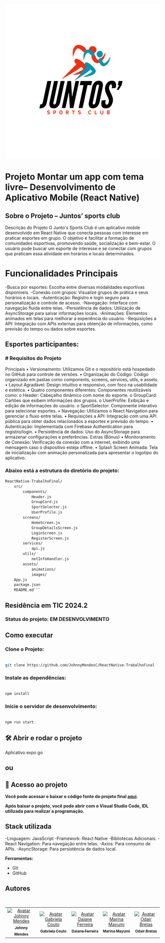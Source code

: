 <p align="center">
  <img src="https://github.com/JohnnyMendesC/ReactNative-TrabalhoFinal/blob/main/assets/icon2.png"/> 
</p>

# Projeto Montar um app com tema livre– Desenvolvimento de Aplicativo Mobile (React Native)

## Sobre o Projeto – Juntos’ sports club
Descrição do Projeto
O Junto's Sports Club é um aplicativo mobile desenvolvido em React Native que conecta pessoas com interesse em praticar esportes em grupo. O objetivo é facilitar a formação de comunidades esportivas, promovendo saúde, socialização e bem-estar. O usuário pode buscar um esporte de interesse e se conectar com grupos que praticam essa atividade em horários e locais determinados.
# Funcionalidades Principais
-Busca por esportes: Escolha entre diversas modalidades esportivas disponíveis.
-Conexão com grupos: Visualize grupos de prática e seus horários e locais.
-Autenticação: Registro e login seguro para personalização e controle de acesso.
-Navegação: Interface com navegação fluida entre telas.
-Persistência de dados: Utilização de AsyncStorage para salvar informações locais.
-Animações: Elementos animados em telas para melhorar a experiência do usuário.
-Requisições a API: Integração com APIs externas para obtenção de informações, como previsão do tempo ou dados sobre esportes.

## Esportes participantes:

### # Requisitos do Projeto
Principais
•	Versionamento: Utilizamos Git e o repositório está hospedado no GitHub para controle de versões.
•	Organização do Código: Código organizado em pastas como components, screens, services, utils, e assets.
•	Layout Agradável: Design intuitivo e responsivo, com foco na usabilidade e estética.
•	Quatro componentes diferentes: Componentes reutilizáveis como:
o	Header: Cabeçalho dinâmico com nome do esporte.
o	GroupCard: Cartões que exibem informações dos grupos.
o	UserProfile: Exibição e edição de informações do usuário.
o	SportSelector: Componente interativo para selecionar esportes.
•	Navegação: Utilizamos o React Navigation para gerenciar o fluxo entre telas.
•	Requisições a API: Integração com uma API pública para obter dados relacionados a esportes e previsão do tempo.
•	Autenticação: Implementada com Firebase Authentication para registro/login.
•	Persistência de dados: Uso do AsyncStorage para armazenar configurações e preferências.
Extras (Bônus)
•	Monitoramento de Conexão: Verificação da conexão com a internet, exibindo uma mensagem caso o dispositivo esteja offline.
•	Splash Screen Animada: Tela de inicialização com animação personalizada para apresentar o logotipo do aplicativo.

### Abaixo está a estrutura do diretório do projeto:
```bash
ReactNative-TrabalhoFinal/
    src/
        components/
            Header.js
            GroupCard.js
            SportSelector.js
            UserProfile.js
        screens/
            HomeScreen.js
            GroupDetailsScreen.js
            LoginScreen.js
            RegisterScreen.js
        services/
            api.js
        utils/
            netInfoHandler.js
        assets/
            animations/
            images/
    App.js
    package.json
    README.md```
```

## Residência em TIC 2024.2

### Status do projeto: **EM DESENVOLVIMENTO**

## Como executar

### Clone o Projeto:
```bash

git clone https://github.com/JohnnyMendesC/ReactNative-TrabalhoFinal
```

### Instale as dependências:
```bash

npm install
```
### Inicie o servidor de desenvolvimento:

```bash

npm run start
```
## 🛠️ Abrir e rodar o projeto

Aplicativo expo go

## ou

## 📁 Acesso ao projeto

**Você pode acessar e baixar o código fonte do projeto final 
[aqui]( https://github.com/JohnnyMendesC/ReactNative-TrabalhoFinal).**


**Após baixar o projeto, você pode abrir com o Visual Studio Code, IDL utilizada para realizar a programação.**

## Stack utilizada
-Linguagem: JavaScript
-Framework: React Native
-Bibliotecas Adicionais:
-React Navigation: Para navegação entre telas.
-Axios: Para consumo de APIs.
-AsyncStorage: Para persistência de dados local.

**Ferramentas:**
 - Git
 - GitHub
   
## Autores

<br/>
<table align="center">
    <tr>
    <td align="center">
      <a href="https://github.com/JohnnyMendesC">
        <img src="https://avatars.githubusercontent.com/u/177888064?v=4" width="100px;" alt="Avatar Johnny Mendes"/><br>
        <sub>
          <b>Johnny Mendes</b>
        </sub>
      </a>
    </td>
    <td align="center">
      <a href="https://github.com/GabrielaCoutoD ">
        <img src="https://avatars.githubusercontent.com/u/177572664?v=4" width="100px;" alt="Avatar Gabriela Couto"/><br>
        <sub>
          <b>Gabriela Couto</b>
        </sub>
      </a>
    </td>
    <td align="center">
      <a href="https://github.com/daianefersan">
        <img src="https://avatars.githubusercontent.com/u/177891414?v=4" width="100px;" alt="Avatar Daiane Ferreira"/><br>
        <sub>
          <b>Daiane Ferreira</b>
        </sub>
      </a>
    </td>
    <td align="center">
      <a href="https://github.com/May4357">
        <img src="https://avatars.githubusercontent.com/u/147656517?v=4" width="100px;" alt="Avatar Marina Mayumi"/><br>
        <sub>
          <b>Marina Mayumi</b>
        </sub>
      </a>
    </td>
    <td align="center">
      <a href="https://github.com/OBRETAS15">
        <img src="https://avatars.githubusercontent.com/u/166236892?v=4" width="100px;" alt="Avatar Odair Bretas"/><br>
        <sub>
          <b>Odair Bretas</b>
        </sub>
      </a>
    </td>
</table>

</br>

</br>


